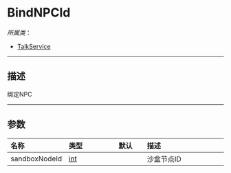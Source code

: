# BindNPCId

*所属类*：
* [TalkService](/Api/Classes/GamePlay/TalkService.md)
------------------------------------------------------------------------------------------
## 描述

绑定NPC

------------------------------------------------------------------------------------------
## 参数

|<div style="width:100px">名称</div>|<div style="width:100px">类型</div>|<div style="width:50px">默认</div>|<div style="width:350px">描述</div>|
|:---|:---|:---|:---|
|sandboxNodeId|[int](/Api/DataType/Number.md)||沙盒节点ID|
